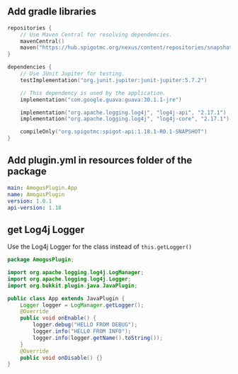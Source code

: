 ## Add gradle libraries
```kotlin
repositories {
    // Use Maven Central for resolving dependencies.
    mavenCentral()
    maven("https://hub.spigotmc.org/nexus/content/repositories/snapshots/")
}

dependencies {
    // Use JUnit Jupiter for testing.
    testImplementation("org.junit.jupiter:junit-jupiter:5.7.2")

    // This dependency is used by the application.
    implementation("com.google.guava:guava:30.1.1-jre")

    implementation("org.apache.logging.log4j", "log4j-api", "2.17.1")
    implementation("org.apache.logging.log4j", "log4j-core", "2.17.1")

    compileOnly("org.spigotmc:spigot-api:1.18.1-R0.1-SNAPSHOT")
}
```

## Add plugin.yml in resources folder of the package
```yml
main: AmogusPlugin.App
name: AmogusPlugin
version: 1.0.1
api-version: 1.18
```

## get Log4j Logger
Use the Log4j Logger for the class instead of `this.getLogger()`

```java
package AmogusPlugin;

import org.apache.logging.log4j.LogManager;
import org.apache.logging.log4j.Logger;
import org.bukkit.plugin.java.JavaPlugin;

public class App extends JavaPlugin {
    Logger logger = LogManager.getLogger();
    @Override
    public void onEnable() {
        logger.debug("HELLO FROM DEBUG");
        logger.info("HELLO FROM INFO");
        logger.info(logger.getName().toString());
    }
    @Override
    public void onDisable() {}
}

```
